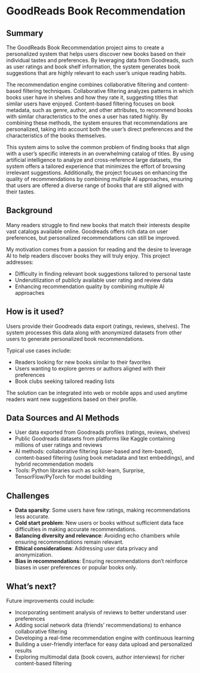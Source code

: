 # GoodReads Book Recommendation

## Summary

The GoodReads Book Recommendation project aims to create a personalized system that helps users discover new books based on their individual tastes and preferences. By leveraging data from Goodreads, such as user ratings and book shelf information, the system generates book suggestions that are highly relevant to each user’s unique reading habits.

The recommendation engine combines collaborative filtering and content-based filtering techniques. Collaborative filtering analyzes patterns in which books user have in shelves and how they rate it, suggesting titles that similar users have enjoyed. Content-based filtering focuses on book metadata, such as genre, author, and other attributes, to recommend books with similar characteristics to the ones a user has rated highly. By combining these methods, the system ensures that recommendations are personalized, taking into account both the user’s direct preferences and the characteristics of the books themselves.

This system aims to solve the common problem of finding books that align with a user’s specific interests in an overwhelming catalog of titles. By using artificial intelligence to analyze and cross-reference large datasets, the system offers a tailored experience that minimizes the effort of browsing irrelevant suggestions. Additionally, the project focuses on enhancing the quality of recommendations by combining multiple AI approaches, ensuring that users are offered a diverse range of books that are still aligned with their tastes.


## Background

Many readers struggle to find new books that match their interests despite vast catalogs available online. Goodreads offers rich data on user preferences, but personalized recommendations can still be improved. 

My motivation comes from a passion for reading and the desire to leverage AI to help readers discover books they will truly enjoy. This project addresses:

- Difficulty in finding relevant book suggestions tailored to personal taste
- Underutilization of publicly available user rating and review data
- Enhancing recommendation quality by combining multiple AI approaches

## How is it used?

Users provide their Goodreads data export (ratings, reviews, shelves). The system processes this data along with anonymized datasets from other users to generate personalized book recommendations.

Typical use cases include:

- Readers looking for new books similar to their favorites
- Users wanting to explore genres or authors aligned with their preferences
- Book clubs seeking tailored reading lists

The solution can be integrated into web or mobile apps and used anytime readers want new suggestions based on their profile.

## Data Sources and AI Methods

- User data exported from Goodreads profiles (ratings, reviews, shelves)
- Public Goodreads datasets from platforms like Kaggle containing millions of user ratings and reviews
- AI methods: collaborative filtering (user-based and item-based), content-based filtering (using book metadata and text embeddings), and hybrid recommendation models
- Tools: Python libraries such as scikit-learn, Surprise, TensorFlow/PyTorch for model building

## Challenges

- **Data sparsity**: Some users have few ratings, making recommendations less accurate.
- **Cold start problem**: New users or books without sufficient data face difficulties in making accurate recommendations.
- **Balancing diversity and relevance**: Avoiding echo chambers while ensuring recommendations remain relevant.
- **Ethical considerations**: Addressing user data privacy and anonymization.
- **Bias in recommendations**: Ensuring recommendations don’t reinforce biases in user preferences or popular books only.

## What’s next?

Future improvements could include:

- Incorporating sentiment analysis of reviews to better understand user preferences
- Adding social network data (friends’ recommendations) to enhance collaborative filtering
- Developing a real-time recommendation engine with continuous learning
- Building a user-friendly interface for easy data upload and personalized results
- Exploring multimodal data (book covers, author interviews) for richer content-based filtering
